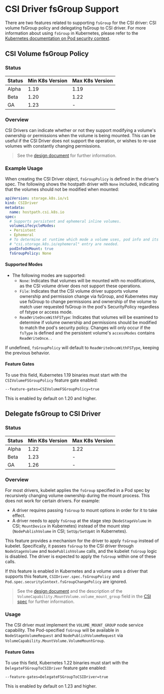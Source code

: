 # CSI Driver fsGroup Support

There are two features related to supporting `fsGroup` for the CSI driver: CSI volume fsGroup policy and delegating fsGroup to CSI driver. For more information about using `fsGroup` in Kubernetes, please refer to the [Kubernetes documentation on Pod security context](https://kubernetes.io/docs/tasks/configure-pod-container/security-context/).

## CSI Volume fsGroup Policy

### Status

Status | Min K8s Version | Max K8s Version 
--|--|--
Alpha | 1.19 | 1.19
Beta | 1.20 | 1.22
GA | 1.23 | -

### Overview

CSI Drivers can indicate whether or not they support modifying a volume's ownership or permissions when the volume is being mounted. This can be useful if the CSI Driver does not support the operation, or wishes to re-use volumes with constantly changing permissions.

> See the [design document](https://github.com/kubernetes/enhancements/tree/master/keps/sig-storage/1682-csi-driver-skip-permission) for further information.

### Example Usage
When creating the CSI Driver object, `fsGroupPolicy` is defined in the driver's spec. The following shows the hostpath driver with `None` included, indicating that the volumes should not be modified when mounted:

```yaml
apiVersion: storage.k8s.io/v1
kind: CSIDriver
metadata:
  name: hostpath.csi.k8s.io
spec:
  # Supports persistent and ephemeral inline volumes.
  volumeLifecycleModes:
  - Persistent
  - Ephemeral
  # To determine at runtime which mode a volume uses, pod info and its
  # "csi.storage.k8s.io/ephemeral" entry are needed.
  podInfoOnMount: true
  fsGroupPolicy: None
```

#### Supported Modes

  * The following modes are supported:
    * `None`: Indicates that volumes will be mounted with no modifications, as the CSI volume driver does not support these operations.
    * `File`: Indicates that the CSI volume driver supports volume ownership and permission change via fsGroup, and Kubernetes may use fsGroup to change permissions and ownership of the volume to match user requested fsGroup in the pod's SecurityPolicy regardless of fstype or access mode.
    * `ReadWriteOnceWithFSType`: Indicates that volumes will be examined to determine if volume ownership and permissions should be modified to match the pod's security policy. 
      Changes will only occur if the `fsType` is defined and the persistent volume's `accessModes` contains `ReadWriteOnce`. .

If undefined, `fsGroupPolicy` will default to `ReadWriteOnceWithFSType`, keeping the previous behavior.

#### Feature Gates
To use this field, Kubernetes 1.19 binaries must start with the `CSIVolumeFSGroupPolicy` feature gate enabled:
```
--feature-gates=CSIVolumeFSGroupPolicy=true
```
This is enabled by default on 1.20 and higher.


## Delegate fsGroup to CSI Driver

### Status

Status | Min K8s Version | Max K8s Version 
--|--|--
Alpha | 1.22 | 1.22
Beta | 1.23 | -
GA | 1.26 | -

### Overview

For most drivers, kubelet applies the `fsGroup` specified in a Pod spec by recursively changing volume ownership during the mount process. This does not work for certain drivers. For example:
* A driver requires passing `fsGroup` to mount options in order for it to take effect.
* A driver needs to apply `fsGroup` at the stage step (`NodeStageVolume` in CSI; `MountDevice` in Kubernetes) instead of the mount step (`NodePublishVolume` in CSI; `SetUp/SetUpAt` in Kubernetes).

This feature provides a mechanism for the driver to apply `fsGroup` instead of kubelet. Specifically, it passes `fsGroup` to the CSI driver through `NodeStageVolume` and `NodePublishVolume` calls, and the kubelet `fsGroup` logic is disabled. The driver is expected to apply the `fsGroup` within one of these calls.

If this feature is enabled in Kubernetes and a volume uses a driver that supports this feature, `CSIDriver.spec.fsGroupPolicy` and `Pod.spec.securityContext.fsGroupChangePolicy` are ignored.

> See the [design document](https://github.com/kubernetes/enhancements/blob/master/keps/sig-storage/2317-fsgroup-on-mount/README.md) and the description of the `VolumeCapability.MountVolume.volume_mount_group` field in the [CSI spec](https://github.com/container-storage-interface/spec/blob/master/spec.md#createvolume) for further information.

### Usage

The CSI driver must implement the `VOLUME_MOUNT_GROUP` node service capability. The Pod-specified `fsGroup` will be available in `NodeStageVolumeRequest` and `NodePublishVolumeRequest` via `VolumeCapability.MountVolume.VolumeMountGroup`.

#### Feature Gates
To use this field, Kubernetes 1.22 binaries must start with the `DelegateFSGroupToCSIDriver` feature gate enabled:
```
--feature-gates=DelegateFSGroupToCSIDriver=true
```
This is enabled by default on 1.23 and higher.
